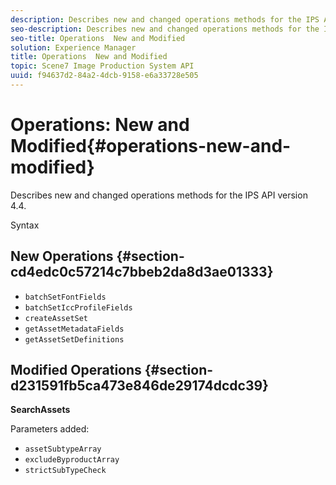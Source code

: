 ```yaml
---
description: Describes new and changed operations methods for the IPS API version 4.4.
seo-description: Describes new and changed operations methods for the IPS API version 4.4.
seo-title: Operations  New and Modified
solution: Experience Manager
title: Operations  New and Modified
topic: Scene7 Image Production System API
uuid: f94637d2-84a2-4dcb-9158-e6a33728e505
---
```


# Operations: New and Modified{#operations-new-and-modified}

Describes new and changed operations methods for the IPS API version 4.4.

 Syntax 

## New Operations {#section-cd4edc0c57214c7bbeb2da8d3ae01333}

* `batchSetFontFields` 
* `batchSetIccProfileFields` 
* `createAssetSet` 
* `getAssetMetadataFields` 
* `getAssetSetDefinitions`

## Modified Operations {#section-d231591fb5ca473e846de29174dcdc39}

**SearchAssets**

Parameters added:

* `assetSubtypeArray`
* `excludeByproductArray`
* `strictSubTypeCheck`

